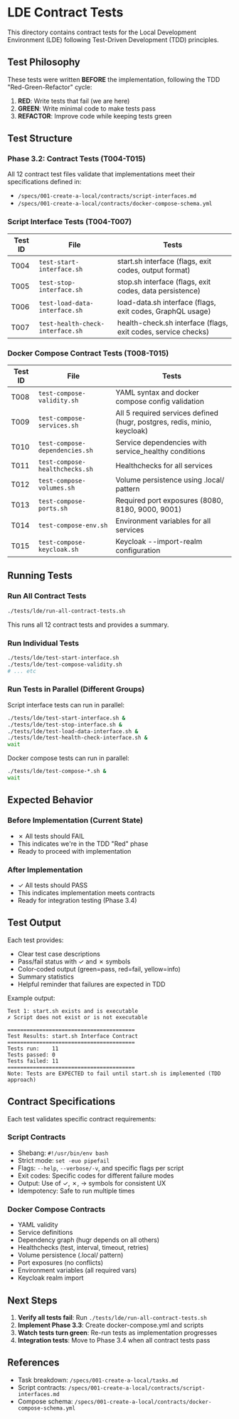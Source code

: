 # LDE Contract Tests

This directory contains contract tests for the Local Development Environment (LDE) following Test-Driven Development (TDD) principles.

## Test Philosophy

These tests were written **BEFORE** the implementation, following the TDD "Red-Green-Refactor" cycle:

1. **RED**: Write tests that fail (we are here)
2. **GREEN**: Write minimal code to make tests pass
3. **REFACTOR**: Improve code while keeping tests green

## Test Structure

### Phase 3.2: Contract Tests (T004-T015)

All 12 contract test files validate that implementations meet their specifications defined in:
- `/specs/001-create-a-local/contracts/script-interfaces.md`
- `/specs/001-create-a-local/contracts/docker-compose-schema.yml`

### Script Interface Tests (T004-T007)

| Test ID | File | Tests |
|---------|------|-------|
| T004 | `test-start-interface.sh` | start.sh interface (flags, exit codes, output format) |
| T005 | `test-stop-interface.sh` | stop.sh interface (flags, exit codes, data persistence) |
| T006 | `test-load-data-interface.sh` | load-data.sh interface (flags, exit codes, GraphQL usage) |
| T007 | `test-health-check-interface.sh` | health-check.sh interface (flags, exit codes, service checks) |

### Docker Compose Contract Tests (T008-T015)

| Test ID | File | Tests |
|---------|------|-------|
| T008 | `test-compose-validity.sh` | YAML syntax and docker compose config validation |
| T009 | `test-compose-services.sh` | All 5 required services defined (hugr, postgres, redis, minio, keycloak) |
| T010 | `test-compose-dependencies.sh` | Service dependencies with service_healthy conditions |
| T011 | `test-compose-healthchecks.sh` | Healthchecks for all services |
| T012 | `test-compose-volumes.sh` | Volume persistence using .local/ pattern |
| T013 | `test-compose-ports.sh` | Required port exposures (8080, 8180, 9000, 9001) |
| T014 | `test-compose-env.sh` | Environment variables for all services |
| T015 | `test-compose-keycloak.sh` | Keycloak --import-realm configuration |

## Running Tests

### Run All Contract Tests

```bash
./tests/lde/run-all-contract-tests.sh
```

This runs all 12 contract tests and provides a summary.

### Run Individual Tests

```bash
./tests/lde/test-start-interface.sh
./tests/lde/test-compose-validity.sh
# ... etc
```

### Run Tests in Parallel (Different Groups)

Script interface tests can run in parallel:
```bash
./tests/lde/test-start-interface.sh &
./tests/lde/test-stop-interface.sh &
./tests/lde/test-load-data-interface.sh &
./tests/lde/test-health-check-interface.sh &
wait
```

Docker compose tests can run in parallel:
```bash
./tests/lde/test-compose-*.sh &
wait
```

## Expected Behavior

### Before Implementation (Current State)
- ✗ All tests should FAIL
- This indicates we're in the TDD "Red" phase
- Ready to proceed with implementation

### After Implementation
- ✓ All tests should PASS
- This indicates implementation meets contracts
- Ready for integration testing (Phase 3.4)

## Test Output

Each test provides:
- Clear test case descriptions
- Pass/fail status with ✓ and ✗ symbols
- Color-coded output (green=pass, red=fail, yellow=info)
- Summary statistics
- Helpful reminder that failures are expected in TDD

Example output:
```
Test 1: start.sh exists and is executable
✗ Script does not exist or is not executable

========================================
Test Results: start.sh Interface Contract
========================================
Tests run:    11
Tests passed: 0
Tests failed: 11
========================================
Note: Tests are EXPECTED to fail until start.sh is implemented (TDD approach)
```

## Contract Specifications

Each test validates specific contract requirements:

### Script Contracts
- Shebang: `#!/usr/bin/env bash`
- Strict mode: `set -euo pipefail`
- Flags: `--help`, `--verbose/-v`, and specific flags per script
- Exit codes: Specific codes for different failure modes
- Output: Use of ✓, ✗, → symbols for consistent UX
- Idempotency: Safe to run multiple times

### Docker Compose Contracts
- YAML validity
- Service definitions
- Dependency graph (hugr depends on all others)
- Healthchecks (test, interval, timeout, retries)
- Volume persistence (.local/ pattern)
- Port exposures (no conflicts)
- Environment variables (all required vars)
- Keycloak realm import

## Next Steps

1. **Verify all tests fail**: Run `./tests/lde/run-all-contract-tests.sh`
2. **Implement Phase 3.3**: Create docker-compose.yml and scripts
3. **Watch tests turn green**: Re-run tests as implementation progresses
4. **Integration tests**: Move to Phase 3.4 when all contract tests pass

## References

- Task breakdown: `/specs/001-create-a-local/tasks.md`
- Script contracts: `/specs/001-create-a-local/contracts/script-interfaces.md`
- Compose schema: `/specs/001-create-a-local/contracts/docker-compose-schema.yml`
